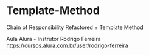 # Template-Method
Chain of Responsibility Refactored + Template Method 

Aula Alura - Instrutor Rodrigo Ferreira https://cursos.alura.com.br/user/rodrigo-ferreira
